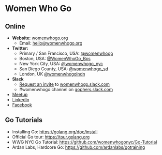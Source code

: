 # Women Who Go

## Online

* __Website:__ [womenwhogo.org](http://www.womenwhogo.org/)
  - Email: hello@womenwhogo.org
* __Twitter:__ 
  - Primary / San Francisco, USA: [@womenwhogo](https://twitter.com/womenwhogo)
  - Boston, USA: [@WomenWhoGo_Bos](https://twitter.com/WomenWhoGo_Bos)
  - New York City, USA: [@womenwhogo_nyc](https://twitter.com/womenwhogo_nyc)
  - San Diego County, USA: [@womenwhogo_sd](https://twitter.com/womenwhogo_sd)
  - London, UK [@womenwhogolndn](https://twitter.com/womenwhogolndn)
* __Slack__
  - [Request an invite](https://bit.ly/wwg-slack) to [womenwhogo.slack.com](https://womenwhogo.slack.com/)
  - #womenwhogo channel on [gophers.slack.com](https://gophers.slack.com)
* [Meetup](https://meetup.com/Women-Who-Go)
* [LinkedIn](https://www.linkedin.com/groups/6982251)
* [Facebook](https://www.facebook.com/womenwhogo/) 

## Go Tutorials
* Installing Go: https://golang.org/doc/install
* Official Go tour: https://tour.golang.org
* WWG NYC Go Tutorial: https://github.com/womenwhogonyc/Go-Tutorial
* Ardan Labs, Hardcore Go: https://github.com/ardanlabs/gotraining
